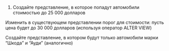 1. Создайте представление, в которое попадут автомобили стоимостью до 25 000 долларов

Изменить в существующем представлении порог для стоимости: пусть цена будет до 30 000 долларов (используя оператор ALTER VIEW)

Создайте представление, в котором будут только автомобили марки “Шкода” и “Ауди” (аналогично)

